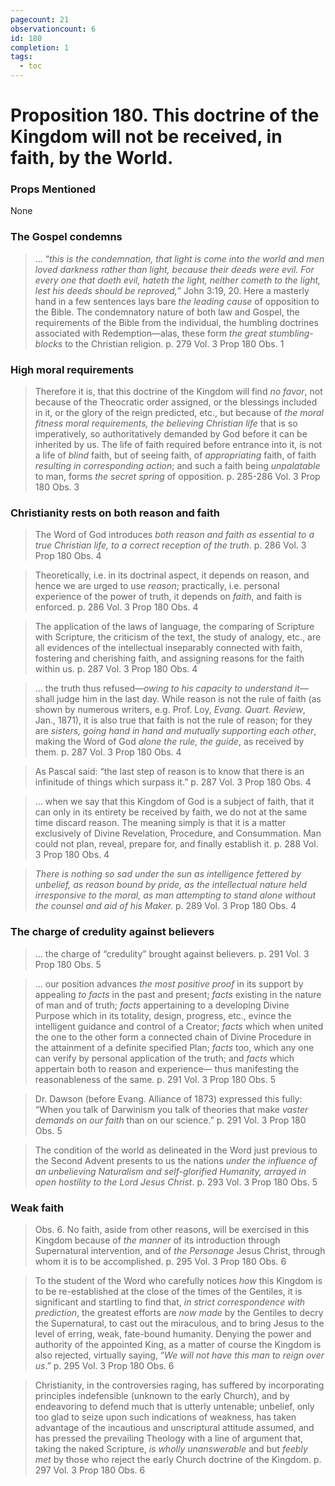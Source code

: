 ```yaml
---
pagecount: 21
observationcount: 6
id: 180
completion: 1
tags:
  - toc
---
```

# Proposition 180. This doctrine of the Kingdom will not be received, in faith, by the World.

### Props Mentioned
None
### The Gospel condemns
>... “*this is the condemnation, that light is come into the world and men loved darkness rather than light, because their deeds were evil. For every one that doeth evil, hateth the light, neither cometh to the light, lest his deeds should be reproved,*” John 3:19, 20. Here a masterly hand in a few sentences lays bare *the leading cause* of opposition to the Bible. The condemnatory nature of both law and Gospel, the requirements of the Bible from the individual, the humbling doctrines associated with Redemption—alas, these form *the great stumbling-blocks* to the Christian religion.
>p. 279 Vol. 3 Prop 180 Obs. 1
### High moral requirements
>Therefore it is, that this doctrine of the Kingdom will find *no favor*, not because of the Theocratic order assigned, or the blessings included in it, or the glory of the reign predicted, etc., but because of *the moral fitness moral requirements, the believing Christian life* that is so imperatively, so authoritatively demanded by God before it can be inherited by us. The life of faith required before entrance into it, is not a life of *blind* faith, but of seeing faith, of *appropriating* faith, of faith *resulting in corresponding action*; and such a faith being *unpalatable* to man, forms *the secret spring* of opposition.
>p. 285-286 Vol. 3 Prop 180 Obs. 3

### Christianity rests on both reason and faith
>The Word of God introduces *both reason and faith as essential to a true Christian life, to a correct reception of the truth*.
>p. 286 Vol. 3 Prop 180 Obs. 4

>Theoretically, i.e. in its doctrinal aspect, it depends on reason, and hence we are urged to use *reason*; practically, i.e. personal experience of the power of truth, it depends on *faith*, and faith is enforced.
>p. 286 Vol. 3 Prop 180 Obs. 4

>The application of the laws of language, the comparing of Scripture with Scripture, the criticism of the text, the study of analogy, etc., are all evidences of the intellectual inseparably connected with faith, fostering and cherishing faith, and assigning reasons for the faith within us.
>p. 287 Vol. 3 Prop 180 Obs. 4

>... the truth thus refused—*owing to his capacity to understand it*—shall judge him in the last day. While reason is not the rule of faith (as shown by numerous writers, e.g. Prof. Loy, *Evang. Quart. Review*, Jan., 1871), it is also true that faith is not the rule of reason; for they are *sisters, going hand in hand and mutually supporting each other*, making the Word of God *alone the rule, the guide*, as received by them.
>p. 287 Vol. 3 Prop 180 Obs. 4

>As Pascal said: “the last step of reason is to know that there is an infinitude of things which surpass it.”
>p. 287 Vol. 3 Prop 180 Obs. 4

>... when we say that this Kingdom of God is a subject of faith, that it can only in its entirety be received by faith, we do not at the same time discard reason. The meaning simply is that it is a matter exclusively of Divine Revelation, Procedure, and Consummation. Man could not plan, reveal, prepare for, and finally establish it.
>p. 288 Vol. 3 Prop 180 Obs. 4

>*There is nothing so sad under the sun as intelligence fettered by unbelief, as reason bound by pride, as the intellectual nature held irresponsive to the moral, as man attempting to stand alone without the counsel and aid of his Maker.*
>p. 289 Vol. 3 Prop 180 Obs. 4

### The charge of credulity against believers
>... the charge of “credulity” brought against believers.
>p. 291 Vol. 3 Prop 180 Obs. 5

>... our position advances *the most positive proof* in its support by appealing *to facts* in the past and present; *facts* existing in the nature of man and of truth; *facts* appertaining to a developing Divine Purpose which in its totality, design, progress, etc., evince the intelligent guidance and control of a Creator; *facts* which when united the one to the other form a connected chain of Divine Procedure in the attainment of a definite specified Plan; *facts* too, which any one can verify by personal application of the truth; and *facts* which appertain both to reason and experience— thus manifesting the reasonableness of the same.
>p. 291 Vol. 3 Prop 180 Obs. 5

>Dr. Dawson (before Evang. Alliance of 1873) expressed this fully: “When you talk of Darwinism you talk of theories that make *vaster demands on our faith* than on our science.”
>p. 291 Vol. 3 Prop 180 Obs. 5

>The condition of the world as delineated in the Word just previous to the Second Advent presents to us the nations *under the influence of an unbelieving Naturalism and self-glorified Humanity, arrayed in open hostility to the Lord Jesus Christ*.
>p. 293 Vol. 3 Prop 180 Obs. 5
### Weak faith
>Obs. 6. No faith, aside from other reasons, will be exercised in this Kingdom because of *the manner* of its introduction through Supernatural intervention, and of *the Personage* Jesus Christ, through whom it is to be accomplished.
>p. 295 Vol. 3 Prop 180 Obs. 6

>To the student of the Word who carefully notices *how* this Kingdom is to be re-established at the close of the times of the Gentiles, it is significant and startling to find that, *in strict correspondence with prediction*, the greatest efforts are *now made* by the Gentiles to decry the Supernatural, to cast out the miraculous, and to bring Jesus to the level of erring, weak, fate-bound humanity. Denying the power and authority of the appointed King, as a matter of course the Kingdom is also rejected, virtually saying, “*We will not have this man to reign over us*.”
>p. 295 Vol. 3 Prop 180 Obs. 6

>Christianity, in the controversies raging, has suffered by incorporating principles indefensible (unknown to the early Church), and by endeavoring to defend much that is utterly untenable; unbelief, only too glad to seize upon such indications of weakness, has taken advantage of the incautious and unscriptural attitude assumed, and has pressed the prevailing Theology with a line of argument that, taking the naked Scripture, *is wholly unanswerable* and but *feebly met* by those who reject the early Church doctrine of the Kingdom.
>p. 297 Vol. 3 Prop 180 Obs. 6



